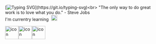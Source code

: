 [![Typing SVG](https://readme-typing-svg.demolab.com?font=Fira+Code&pause=1000&color=000000&repeat=false&width=435&height=50&lines=Hi%2C+I'm+YongWoo!)](https://git.io/typing-svg)<br>
"The only way to do great work is to love what you do." - Steve Jobs
<br>
  I'm currentry learning &nbsp;<img src="https://raw.githubusercontent.com/Tarikul-Islam-Anik/Animated-Fluent-Emojis/master/Emojis/Objects/Pencil.png" alt="Pencil" width="20" height="20" />
  <div style="display: flex; align-items: flex-start;"><img src="https://techstack-generator.vercel.app/js-icon.svg" alt="icon" width="44" height="44" /><img src="https://techstack-generator.vercel.app/python-icon.svg" alt="icon" width="44" height="44" /><img src="https://techstack-generator.vercel.app/java-icon.svg" alt="icon" width="44" height="44" /></div>
<!--
**ywcho130/ywcho130** is a ✨ _special_ ✨ repository because its `README.md` (this file) appears on your GitHub profile.

Here are some ideas to get you started:

- 🔭 I’m currently working on ...
- 🌱 I’m currently learning ...
- 👯 I’m looking to collaborate on ...
- 🤔 I’m looking for help with ...
- 💬 Ask me about ...
- 📫 How to reach me: ...
- 😄 Pronouns: ...
- ⚡ Fun fact: ...
-->
